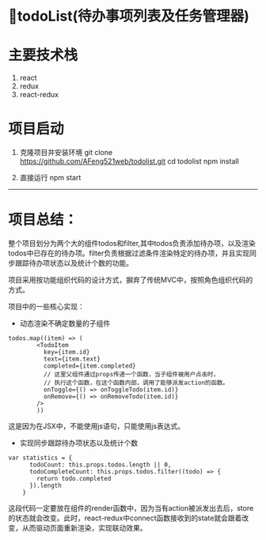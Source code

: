 # todoList(待办事项列表及任务管理器)

# 主要技术栈
1. react
2. redux
3. react-redux

# 项目启动
1. 克隆项目并安装环境
git clone https://github.com/AFeng521web/todolist.git
cd todolist
npm install

2. 直接运行
npm start

**** 

# 项目总结：
整个项目划分为两个大的组件todos和filter,其中todos负责添加待办项，以及渲染todos中已存在的待办项。filter负责根据过滤条件渲染特定的待办项，并且实现同步跟踪待办项状态以及统计个数的功能。

项目采用按功能组织代码的设计方式，摒弃了传统MVC中，按照角色组织代码的方式。

项目中的一些核心实现：
* 动态渲染不确定数量的子组件
```
todos.map((item) => (
        <TodoItem
          key={item.id}
          text={item.text}
          completed={item.completed}
          // 这里父组件通过props传递一个函数，当子组件被用户点击时，
          // 执行这个函数，在这个函数内部，调用了能够派发action的函数。
          onToggle={() => onToggleTodo(item.id)}
          onRemove={() => onRemoveTodo(item.id)}
        />
        ))
```
这是因为在JSX中，不能使用js语句，只能使用js表达式。

* 实现同步跟踪待办项状态以及统计个数
```
var statistics = {
      todoCount: this.props.todos.length || 0,
      todoCompleteCount: this.props.todos.filter((todo) => {
        return todo.completed
      }).length
    }
```
这段代码一定要放在组件的render函数中，因为当有action被派发出去后，store的状态就会改变。此时，react-redux中connect函数接收到的state就会跟着改变，从而驱动页面重新渲染，实现联动效果。





